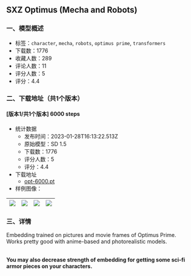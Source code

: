 ## SXZ Optimus (Mecha and Robots)
### 一、模型概述

- 标签：`character`, `mecha`, `robots`, `optimus prime`, `transformers`
- 下载数：1776
- 收藏人数：289
- 评论人数：11
- 评分人数：5
- 评分：4.4

### 二、下载地址（共1个版本）

#### [版本1/共1个版本] 6000 steps

- 统计数据
  - 发布时间：2023-01-28T16:13:22.513Z
  - 原始模型：SD 1.5
  - 下载数：1776
  - 评分人数：5
  - 评分：4.4
- 下载地址
  - [opt-6000.pt](https://civitai.com/api/download/models/5134)
- 样例图像：

| <img src="https://image.civitai.com/xG1nkqKTMzGDvpLrqFT7WA/bf171b3d-9a52-44b1-21c3-a0c7117a9b00/width=450/56430.jpeg" /> | <img src="https://image.civitai.com/xG1nkqKTMzGDvpLrqFT7WA/ea5db2d6-e754-46c8-f0dc-cfac9ee10b00/width=450/38544.jpeg" /> | <img src="https://image.civitai.com/xG1nkqKTMzGDvpLrqFT7WA/730078ff-7012-4a52-a569-c7d293ad0c00/width=450/38520.jpeg" /> | <img src="https://image.civitai.com/xG1nkqKTMzGDvpLrqFT7WA/14007fbb-f637-4f01-1596-955c22167100/width=450/38539.jpeg" /> |
| ---- | ---- | ---- | ---- |


### 三、详情
<p>Embedding trained on pictures and movie frames of Optimus Prime.<br />Works pretty good with anime-based and photorealistic models.</p><p><br /><strong>You may also decrease strength of embedding for getting some sci-fi armor pieces on your characters.</strong></p>